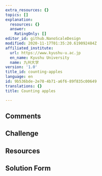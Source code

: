 ```yaml
---
extra_resources: {}
topics: []
explanation:
  resources: {}
  answer:
    RatingOnly: []
editor_id: github.NanoScaleDesign
modified: 2020-11-17T01:35:20.619092484Z
affiliated_institute:
  url: https://www.kyushu-u.ac.jp
  en_name: Kyushu University
  name: 九州大学
version: '1.0'
title_id: counting-apples
language: en
id: 9b536bde-2e78-4b71-a6f6-89f835c00649
translations: {}
title: Counting apples

---
```


## Comments



## Challenge



## Resources



## Solution Form



